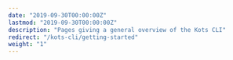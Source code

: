 ```yaml
---
date: "2019-09-30T00:00:00Z"
lastmod: "2019-09-30T00:00:00Z"
description: "Pages giving a general overview of the Kots CLI"
redirect: "/kots-cli/getting-started"
weight: "1"
---
```

